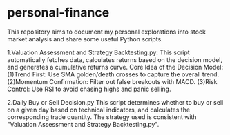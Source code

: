 # personal-finance
This repository aims to document my personal explorations into stock market analysis and share some useful Python scripts.

1.Valuation Assessment and Strategy Backtesting.py:
This script automatically fetches data, calculates returns based on the decision model, and generates a cumulative returns curve.
Core Idea of the Decision Model:
(1)Trend First: Use SMA golden/death crosses to capture the overall trend.
(2)Momentum Confirmation: Filter out false breakouts with MACD.
(3)Risk Control: Use RSI to avoid chasing highs and panic selling.

2.Daily Buy or Sell Decision.py
This script determines whether to buy or sell on a given day based on technical indicators, and calculates the corresponding trade quantity.
The strategy used is consistent with "Valuation Assessment and Strategy Backtesting.py".
